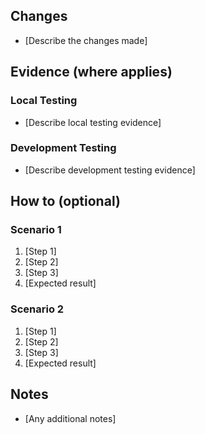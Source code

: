 ## Changes

- [Describe the changes made]

## Evidence (where applies)

### Local Testing

- [Describe local testing evidence]

### Development Testing

- [Describe development testing evidence]

## How to (optional)

### Scenario 1

1. [Step 1]
2. [Step 2]
3. [Step 3]
4. [Expected result]

### Scenario 2

1. [Step 1]
2. [Step 2]
3. [Step 3]
4. [Expected result]

## Notes

- [Any additional notes]
